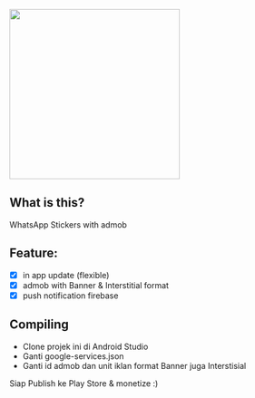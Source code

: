 [<img width="300px" src="https://raw.githubusercontent.com/julesbond007/Android-Jigsaw-Puzzle/master/docs/google-play-badge.png">](https://play.google.com/store/apps/details?id=com.stickersbyus.freshanduniquestickersforwhatsapp)

## What is this?
WhatsApp Stickers with admob

## Feature:
- [x] in app update (flexible)
- [x] admob with Banner & Interstitial format
- [x] push notification firebase

## Compiling
- Clone projek ini di Android Studio
- Ganti google-services.json
- Ganti id admob dan unit iklan format Banner juga Interstisial

Siap Publish ke Play Store & monetize :)
